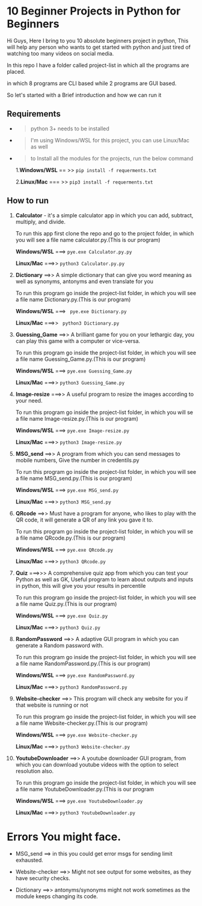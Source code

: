 # 10 Beginner Projects in Python for Beginners

Hi Guys, Here I bring to you 10 absolute beginners project in python, This will help any person who wants to get started with python 
and just tired of watching too many videos on social media.

In this repo I have a folder called project-list in which all the programs are placed.

in which 8 programs are CLI based while 2 programs are GUI based.

So let's started with a Brief introduction and how we can run it

## Requirements

- > python 3+ needs to be installed

- > I'm using Windows/WSL for this project, you can use Linux/Mac as well

- > to Install all the modules for the projects, run the below command

	1.**Windows/WSL** == >>     ```pip install -f requerments.txt```
	
  2.**Linux/Mac** === >>      ```pip3 install -f requerments.txt```

## How to run 

1. **Calculator** - it's a simple calculator app in which you can add, subtract, multiply, and divide.

    To run this app first clone the repo and go to the project folder, in which you will see a file name calculator.py.(This is our program)
    
      **Windows/WSL** ===> ```pye.exe Calculator.py.py```
  
      **Linux/Mac** ===>> ```python3 Calculator.py.py```

    
2. **Dictionary** ==>> A simple dictionary that can give you word meaning as well as synonyms, antonyms and even translate for you

	To run this program go inside the project-list folder, in which you will see a file name Dictionary.py.(This is our program)
  
	 **Windows/WSL** ===> ``` pye.exe Dictionary.py```
   
	  **Linux/Mac** ===>> ``` python3 Dictionary.py```
    


3.  **Guessing_Game** ==>> A brilliant game for you on your lethargic day, you can play this game with a computer or vice-versa.

	To run this program go inside the project-list folder, in which you will see a file name Guessing_Game.py.(This is our program)
  
	  **Windows/WSL** ===> ```pye.exe Guessing_Game.py```
    
	  **Linux/Mac** ===>> ```python3 Guessing_Game.py```
    
4. **Image-resize** ===>> A useful program to resize the images according to your need.

	To run this program go inside the project-list folder, in which you will se a file name Image-resize.py.(This is our program)
  
	**Windows/WSL** ===> ```pye.exe Image-resize.py```
  
	**Linux/Mac** ===>> ```python3 Image-resize.py```    
  
5. **MSG_send** ==>> A program from which you can send messages to mobile numbers, Give the number in credentils.py

	To run this program go inside the project-list folder, in which you will see a file name MSG_send.py.(This is our program)
  
	  **Windows/WSL** ===> ```pye.exe MSG_send.py```
    
	  **Linux/Mac** ===>> ```python3 MSG_send.py``` 
    
6.  **QRcode** ==>> Must have a program for anyone, who likes to play with the QR code, it will generate a QR of any link you gave it to.
	
	To run this program go inside the project-list folder, in which you will se a file name QRcode.py.(This is our program)
  
	  **Windows/WSL** ===> ```pye.exe QRcode.py```
    
	  **Linux/Mac** ===>> ```python3 QRcode.py```
    
7. **Quiz** ===>>> A comprehensive quiz app from which you can test your Python as well as GK, Useful program to learn about outputs and inputs in  python, this will                       give you your results in percentile

	To run this program go inside the project-list folder, in which you will see a file name Quiz.py.(This is our program)
  
	  **Windows/WSL** ===> ```pye.exe Quiz.py```
    
	  **Linux/Mac** ===>> ```python3 Quiz.py```
    
8. **RandomPassword** ==>> A adaptive GUI program in which you can generate a Random password with.

	To run this program go inside the project-list folder, in which you will see a file name RandomPassword.py.(This is our program)
  
	  **Windows/WSL** ===> ```pye.exe RandomPassword.py```
    
  	**Linux/Mac** ===>> ```python3 RandomPassword.py```
    
9. **Website-checker** ==>> This program will check any website for you if that website is running or not

	To run this program go inside the project-list folder, in which you will see a file name Website-checker.py.(This is our program)
  
	  **Windows/WSL** ===> ```pye.exe Website-checker.py```
  
	  **Linux/Mac** ===>> ```python3 Website-checker.py```
    
10. **YoutubeDownloader** ==>> A youtube downloader GUI program, from which you can download youtube videos with the option to select resolution also.

	To run this program go inside the project-list folder, in which you will see a file name YoutubeDownloader.py.(This is our program
  
    **Windows/WSL** ===> ```pye.exe YoutubeDownloader.py```
  
	  **Linux/Mac** ===>> ```python3 YoutubeDownloader.py```
    
 # Errors You might face.
- MSG_send ==> in this you could get error msgs for sending limit exhausted.

- Website-checker ==>> Might not see output for some websites, as they have security checks.

- Dictionary ==>> antonyms/synonyms might not work sometimes as the module keeps changing its code.
